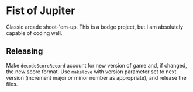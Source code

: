 # Fist of Jupiter

Classic arcade shoot-'em-up.
This is a bodge project, but I am absolutely capable of coding well.

## Releasing

Make `decodeScoreRecord` account for new version of game and, if changed, the new score format.
Use `makelove` with version parameter set to next version (increment major or minor number as appropriate), and release the files.
